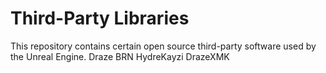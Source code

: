 # Third-Party Libraries

This repository contains certain open source third-party software used by the Unreal Engine.
Draze BRN
HydreKayzi 
DrazeXMK
